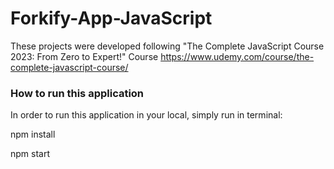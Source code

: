 # Forkify-App-JavaScript

These projects were developed following "The Complete JavaScript Course 2023: From Zero to Expert!" Course https://www.udemy.com/course/the-complete-javascript-course/

### How to run this application
In order to run this application in your local, simply run in terminal:

npm install

npm start

